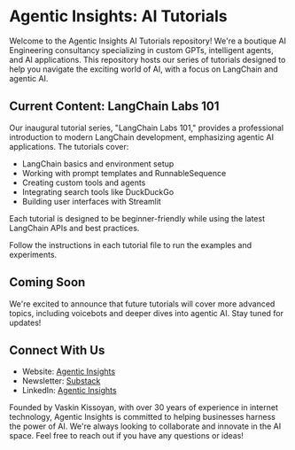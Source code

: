 # Agentic Insights: AI Tutorials

Welcome to the Agentic Insights AI Tutorials repository! We're a boutique AI Engineering consultancy specializing in custom GPTs, intelligent agents, and AI applications. This repository hosts our series of tutorials designed to help you navigate the exciting world of AI, with a focus on LangChain and agentic AI.

## Current Content: LangChain Labs 101

Our inaugural tutorial series, "LangChain Labs 101," provides a professional introduction to modern LangChain development, emphasizing agentic AI applications. The tutorials cover:

- LangChain basics and environment setup
- Working with prompt templates and RunnableSequence
- Creating custom tools and agents
- Integrating search tools like DuckDuckGo
- Building user interfaces with Streamlit

Each tutorial is designed to be beginner-friendly while using the latest LangChain APIs and best practices.

Follow the instructions in each tutorial file to run the examples and experiments.

## Coming Soon

We're excited to announce that future tutorials will cover more advanced topics, including voicebots and deeper dives into agentic AI. Stay tuned for updates!

## Connect With Us

- Website: [Agentic Insights](https://agenticinsights.com)
- Newsletter: [Substack](https://agenticinsights.substack.com)
- LinkedIn: [Agentic Insights](https://www.linkedin.com/company/agentic-insights)

Founded by Vaskin Kissoyan, with over 30 years of experience in internet technology, Agentic Insights is committed to helping businesses harness the power of AI. We're always looking to collaborate and innovate in the AI space. Feel free to reach out if you have any questions or ideas!
